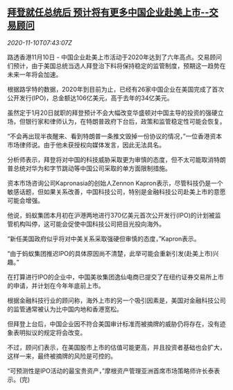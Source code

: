 <!--1604998446000-->
[拜登就任总统后 预计将有更多中国企业赴美上市--交易顾问](https://cn.reuters.com/article/biden-chinese-companies-listing-1110-tue-idCNKBS27Q0VL)
------

<div><i>2020-11-10T07:43:07Z</i></div><p>路透香港11月10日 - 中国企业赴美上市活动于2020年达到了六年高点。交易顾问们预计，由于美国总统当选人拜登治下料将保持稳定的监管制度，预期这一趋势在未来一年将会加速。</p><p>根据路孚特的数据，2020年到目前为止，已经有26家中国企业在美国完成了首次公开发行(IPO)，总金额达106亿美元，高于去年的34亿美元。</p><p>虽然定于1月20日就职的拜登预计不会大幅改变华盛顿对中国主导的投资的强硬立场，但银行家和律师认为，在特朗普政府下台后，政策和监管稳定性可能会恢复。</p><p>“不会再出现半夜醒来、看到特朗普一条推文毁掉一份协议的情况，”一位香港资本市场律师说。由于他未获授权向媒体发言，因此无法具名。</p><p>分析师表示，拜登将对中国的科技威胁采取更为审慎的态度，但不太可能取消特朗普总统对华为和字节跳动等中国公司采取的单方面限制措施。</p><p>资本市场咨询公司Kapronasia的创始人Zennon Kapron表示，尽管科技仍是一个敏感话题，但如果关系改善，中国科技公司，特别是金融科技公司赴美上市的意愿可能会增强。</p><p>他说，蚂蚁集团本月初在沪港两地进行370亿美元首次公开发行(IPO)的计划被监管机构叫停，这可能会促使中国科技公司把目光投向海外。</p><p>“新任美国政府似乎将对中美关系采取强硬但审慎的态度，”Kapron表示。</p><p>“由于蚂蚁集团推迟IPO的具体原因尚不清楚，此举可能会重新引发(赴美上市)兴趣。”</p><p>在打算进行IPO的企业中，中国美妆集团逸仙电商已提交了在纽约证券交易所上市的申请，并计划在今年年底前上市。</p><p>根据金融科技行业的顾问称，海外上市的另一个吸引因素是，美国对金融科技公司的监管通常被认为比中国内地和香港宽松。</p><p>但拜登上台后，中国企业因不符合美国审计标准而被摘牌的威胁仍将存在，没有迹象表明拟议的规定将会改变。</p><p>不过，顾问们表示，在美国股市上市的估值可能更高，并且投资者基础也会扩大，这样一来，最终被摘牌的风险是可控的。</p><p>“可预测性是IPO活动的最宝贵资产，”摩根资产管理亚洲首席市场策略师许长泰表示。(完)</p>
